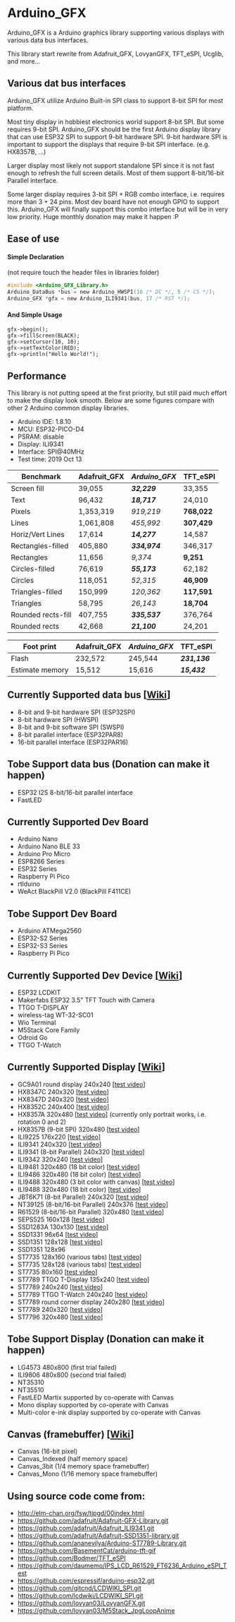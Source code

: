 # Arduino_GFX

Arduino_GFX is a Arduino graphics library supporting various displays with various data bus interfaces.

This library start rewrite from Adafruit_GFX, LovyanGFX, TFT_eSPI, Ucglib, and more...

## Various dat bus interfaces

Arduino_GFX utilize Arduino Built-in SPI class to support 8-bit SPI for most platform.

Most tiny display in hobbiest electronics world support 8-bit SPI. But some requires 9-bit SPI. Arduino_GFX should be the first Arduino display library that can use ESP32 SPI to support 9-bit hardware SPI. 9-bit hardware SPI is important to support the displays that require 9-bit SPI interface. (e.g. HX8357B, ...)

Larger display most likely not support standalone SPI since it is not fast enough to refresh the full screen details. Most of them support 8-bit/16-bit Parallel interface.

Some larger display requires 3-bit SPI + RGB combo interface, i.e. requires more than 3 + 24 pins. Most dev board have not enough GPIO to support this. Arduino_GFX will finally support this combo interface but will be in very low priority. Huge monthly donation may make it happen :P

## Ease of use
#### Simple Declaration
(not require touch the header files in libraries folder)
```C
#include <Arduino_GFX_Library.h>
Arduino_DataBus *bus = new Arduino_HWSPI(16 /* DC */, 5 /* CS */);
Arduino_GFX *gfx = new Arduino_ILI9341(bus, 17 /* RST */);
```

#### And Simple Usage
```
gfx->begin();
gfx->fillScreen(BLACK);
gfx->setCursor(10, 10);
gfx->setTextColor(RED);
gfx->println("Hello World!");
```


## Performance
This library is not putting speed at the first priority, but still paid much effort to make the display look smooth. Below are some figures compare with other 2 Arduino common display libraries.
- Arduino IDE: 1.8.10
- MCU: ESP32-PICO-D4
- PSRAM: disable
- Display: ILI9341
- Interface: SPI@40MHz
- Test time: 2019 Oct 13

| Benchmark          | Adafruit_GFX  | *Arduino_GFX* | TFT_eSPI      |
| ------------------ | ------------- | ------------- | ------------- |
| Screen fill        | 39,055        | ***32,229***  | 33,355        |
| Text               | 96,432        | ***18,717***  | 24,010        |
| Pixels             | 1,353,319     | *919,219*     | **768,022**   |
| Lines              | 1,061,808     | *455,992*     | **307,429**   |
| Horiz/Vert Lines   | 17,614        | ***14,277***  | 14,587        |
| Rectangles-filled  | 405,880       | ***334,974*** | 346,317       |
| Rectangles         | 11,656        | *9,374*       | **9,251**     |
| Circles-filled     | 76,619        | ***55,173***  | 62,182        |
| Circles            | 118,051       | *52,315*      | **46,909**    |
| Triangles-filled   | 150,999       | *120,362*     | **117,591**   |
| Triangles          | 58,795        | *26,143*      | **18,704**    |
| Rounded rects-fill | 407,755       | ***335,537*** | 376,764       |
| Rounded rects      | 42,668        | ***21,100***  | 24,201        |

| Foot print         | Adafruit_GFX  | *Arduino_GFX* | TFT_eSPI      |
| ------------------ | ------------- | ------------- | ------------- |
| Flash              | 232,572       | 245,544       | ***231,136*** |
| Estimate memory    | 15,512        | 15,616        | ***15,432***  |


## Currently Supported data bus [[Wiki](https://github.com/moononournation/Arduino_GFX/wiki/Data-Bus-Class)]
- 8-bit and 9-bit hardware SPI (ESP32SPI)
- 8-bit hardware SPI (HWSPI)
- 8-bit and 9-bit software SPI (SWSPI)
- 8-bit parallel interface (ESP32PAR8)
- 16-bit parallel interface (ESP32PAR16)

## Tobe Support data bus (Donation can make it happen)
- ESP32 I2S 8-bit/16-bit parallel interface
- FastLED

## Currently Supported Dev Board
- Arduino Nano
- Arduino Nano BLE 33
- Arduino Pro Micro
- ESP8266 Series
- ESP32 Series
- Raspberry Pi Pico
- rtlduino
- WeAct BlackPill V2.0 (BlackPill F411CE)

## Tobe Support Dev Board
- Arduino ATMega2560
- ESP32-S2 Series
- ESP32-S3 Series
- Raspberry Pi Pico

## Currently Supported Dev Device [[Wiki](https://github.com/moononournation/Arduino_GFX/wiki/Dev-Device-Declaration)]
- ESP32 LCDKIT
- Makerfabs ESP32 3.5" TFT Touch with Camera
- TTGO T-DISPLAY
- wireless-tag WT-32-SC01
- Wio Terminal
- M5Stack Core Family
- Odroid Go
- TTGO T-Watch

## Currently Supported Display [[Wiki](https://github.com/moononournation/Arduino_GFX/wiki/Display-Class)]
- GC9A01 round display 240x240 [[test video](https://youtu.be/kJrAFm20-zg)]
- HX8347C 240x320 [[test video](https://youtu.be/25ymuV51YQM)]
- HX8347D 240x320 [[test video](https://youtu.be/sv6LGkLRZjI)]
- HX8352C 240x400 [[test video](https://youtu.be/m2xWYbS3t7s)]
- HX8357A 320x480 [[test video](https://youtu.be/wJkLO_xCTXA)] (currently only portrait works, i.e. rotation 0 and 2)
- HX8357B (9-bit SPI) 320x480 [[test video](https://youtu.be/pB6_LOCiUqg)]
- ILI9225 176x220 [[test video](https://youtu.be/jm2UrCG27F4)]
- ILI9341 240x320 [[test video](https://youtu.be/NtlEEL7MkQY)]
- ILI9341 (8-bit Parallel) 240x320 [[test video](https://youtu.be/xuVx0dzQ7nM)]
- ILI9342 320x240 [[test video](https://youtu.be/UoPpIjVSO5Q)]
- ILI9481 320x480 (18 bit color) [[test video](https://youtu.be/YxjuuCFhlqM)]
- ILI9486 320x480 (18 bit color) [[test video](https://youtu.be/pZ6izDqmVds)]
- ILI9488 320x480 (3 bit color with canvas) [[test video](https://youtu.be/r7be0WbIBYk)]
- ILI9488 320x480 (18 bit color) [[test video](https://youtu.be/NkE-LhtLHBQ)]
- JBT6K71 (8-bit Parallel) 240x320 [[test video](https://youtu.be/qid3F4Gb0mM)]
- NT39125 (8-bit/16-bit Parallel) 240x376 [[test video](https://youtu.be/JGMrM18JAFA)]
- R61529 (8-bit/16-bit Parallel) 320x480 [[test video](https://youtu.be/s93gxjbIAT8)]
- SEPS525 160x128 [[test video](https://youtu.be/tlmvFBHYv-k)]
- SSD1283A 130x130 [[test video](https://youtu.be/OrIchaRikiQ)]
- SSD1331 96x64 [[test video](https://youtu.be/v20b1A_KDcQ)]
- SSD1351 128x128 [[test video](https://youtu.be/5TIM-qMVBNQ)]
- SSD1351 128x96
- ST7735 128x160 (various tabs) [[test video](https://youtu.be/eRBSSD_N9II)]
- ST7735 128x128 (various tabs) [[test video](https://youtu.be/6rueSV2Ee6c)]
- ST7735 80x160 [[test video](https://youtu.be/qESHDuYo_Mk)]
- ST7789 TTGO T-Display 135x240 [[test video](https://youtu.be/Zk81_T8c20E)]
- ST7789 240x240 [[test video](https://youtu.be/Z27zYg5uAsk)]
- ST7789 TTGO T-Watch 240x240 [[test video](https://youtu.be/9AqsXMB8Qbk)]
- ST7789 round corner display 240x280 [[test video](https://youtu.be/KzDC02wg8z0)]
- ST7789 240x320 [[test video](https://youtu.be/ZEvc1LkuVuQ)]
- ST7796 320x480 [[test video](https://youtu.be/hUL-RuG4MAQ)]

## Tobe Support Display (Donation can make it happen)
- LG4573 480x800 (first trial failed)
- ILI9806 480x800 (second trial failed)
- NT35310
- NT35510
- FastLED Martix supported by co-operate with Canvas
- Mono display supported by co-operate with Canvas
- Multi-color e-ink display supported by co-operate with Canvas

## Canvas (framebuffer) [[Wiki](https://github.com/moononournation/Arduino_GFX/wiki/Canvas-Class)]
- Canvas (16-bit pixel)
- Canvas_Indexed (half memory space)
- Canvas_3bit (1/4 memory space framebuffer)
- Canvas_Mono (1/16 memory space framebuffer)

## Using source code come from:
- http://elm-chan.org/fsw/tjpgd/00index.html
- https://github.com/adafruit/Adafruit-GFX-Library.git
- https://github.com/adafruit/Adafruit_ILI9341.git
- https://github.com/adafruit/Adafruit-SSD1351-library.git
- https://github.com/ananevilya/Arduino-ST7789-Library.git
- https://github.com/BasementCat/arduino-tft-gif
- https://github.com/Bodmer/TFT_eSPI
- https://github.com/daumemo/IPS_LCD_R61529_FT6236_Arduino_eSPI_Test
- https://github.com/espressif/arduino-esp32.git
- https://github.com/gitcnd/LCDWIKI_SPI.git
- https://github.com/lcdwiki/LCDWIKI_SPI.git
- https://github.com/lovyan03/LovyanGFX.git
- https://github.com/lovyan03/M5Stack_JpgLoopAnime
